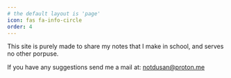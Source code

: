 ```yaml
---
# the default layout is 'page'
icon: fas fa-info-circle
order: 4
---
```


This site is purely made to share my notes that I make in school, and serves no other porpuse.

If you have any suggestions send me a mail at: notdusan@proton.me
